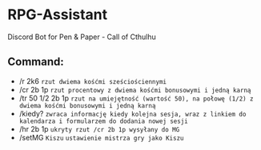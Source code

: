 # RPG-Assistant
Discord Bot for Pen &amp; Paper - Call of Cthulhu

## Command:
- /r 2k6 `rzut dwiema kośćmi sześciościennymi`
- /cr 2b 1p `rzut procentowy z dwiema kośćmi bonusowymi i jedną karną`
- /tr 50 1/2 2b 1p `rzut na umiejętność (wartość 50), na połowę (1/2) z dwiema kośćmi bonusowymi i jedną karną`
- /kiedy? `zwraca informację kiedy kolejna sesja, wraz z linkiem do kalendarza i formularzem do dodania nowej sesji`
- /hr 2b 1p `ukryty rzut /cr 2b 1p wysyłany do MG`
- /setMG `Kiszu` `ustawienie mistrza gry jako Kiszu`
